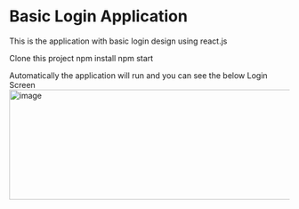 # Basic Login Application

This is the application with basic login design using react.js

Clone this project
npm install
npm start

Automatically the application will run and you can see the below Login Screen
<img width="549" height="198" alt="image" src="https://github.com/user-attachments/assets/0aa2e167-5f5c-47a6-a0a3-0d2c71c996f9" />
